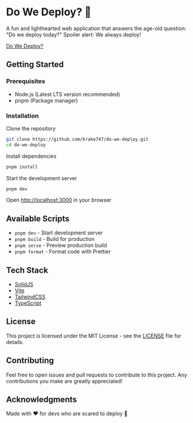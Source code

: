 # Do We Deploy? 🚀

A fun and lighthearted web application that answers the age-old question: "Do we deploy today?"
Spoiler alert: We always deploy!

[Do We Deploy?](https://dowedeploy.kevinkraemer.com)

## Getting Started

### Prerequisites

- Node.js (Latest LTS version recommended)
- pnpm (Package manager)

### Installation

Clone the repository

```bash
git clone https://github.com/krake747/do-we-deploy.git
cd do-we-deploy
```

Install dependencies

```bash
pnpm install
```

Start the development server

```bash
pnpm dev
```

Open [http://localhost:3000](http://localhost:3000) in your browser

## Available Scripts

- `pnpm dev` - Start development server
- `pnpm build` - Build for production
- `pnpm serve` - Preview production build
- `pnpm format` - Format code with Prettier

## Tech Stack

- [SolidJS](https://www.solidjs.com/)
- [Vite](https://vitejs.dev/)
- [TailwindCSS](https://tailwindcss.com/)
- [TypeScript](https://www.typescriptlang.org/)

## License

This project is licensed under the MIT License - see the [LICENSE](LICENSE) file for details.

## Contributing

Feel free to open issues and pull requests to contribute to this project. Any contributions you make are greatly appreciated!

## Acknowledgments

Made with ❤️ for devs who are scared to deploy 🚀
